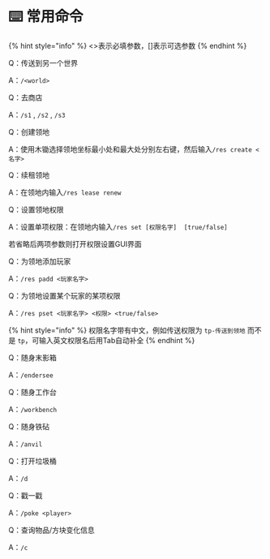 # ⌨️ 常用命令

{% hint style="info" %}
<>表示必填参数，\[]表示可选参数
{% endhint %}

Q：传送到另一个世界

A：`/<world>`



Q：去商店

A：`/s1` , `/s2`  ,  `/s3`



Q：创建领地

A：使用木锄选择领地坐标最小处和最大处分别左右键，然后输入`/res create <名字>`



Q：续租领地

A：在领地内输入`/res lease renew`



Q：设置领地权限

A：设置单项权限：在领地内输入`/res set [权限名字]  [true/false]`

&#x20;      若省略后两项参数则打开权限设置GUI界面



Q：为领地添加玩家

A：`/res padd <玩家名字>`



Q：为领地设置某个玩家的某项权限

A：`/res pset <玩家名字> <权限> <true/false>`

{% hint style="info" %}
权限名字带有中文，例如传送权限为 `tp-传送到领地`  而不是  `tp`，可输入英文权限名后用Tab自动补全
{% endhint %}



Q：随身末影箱

A：`/endersee`



Q：随身工作台

A：`/workbench`



Q：随身铁砧

A：`/anvil`



Q：打开垃圾桶

A：`/d`



Q：戳一戳

A：`/poke <player>`

&#x20;

Q：查询物品/方块变化信息

A：`/c`
